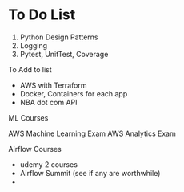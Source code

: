 # To Do List
1. Python Design Patterns
2. Logging
3. Pytest, UnitTest, Coverage



To Add to list
- AWS with Terraform
- Docker, Containers for each app
- NBA dot com API

ML Courses

AWS Machine Learning Exam
AWS Analytics Exam

Airflow Courses
- udemy 2 courses
- Airflow Summit (see if any are worthwhile)
- 
